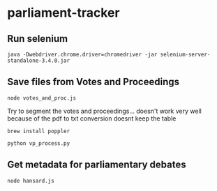 # parliament-tracker

## Run selenium

`java -Dwebdriver.chrome.driver=chromedriver -jar selenium-server-standalone-3.4.0.jar`

## Save files from Votes and Proceedings

`node votes_and_proc.js`

Try to segment the votes and proceedings... doesn't work very well because of the pdf to txt conversion doesnt keep the table

`brew install poppler`

`python vp_process.py`

## Get metadata for parliamentary debates
`node hansard.js`

